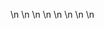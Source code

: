 

















































\n
\n
\n
\n
\n
\n
\n
\n










































































